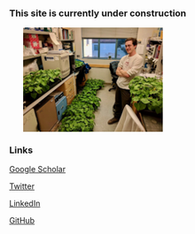 

### This site is currently under construction


<img align="center" src="src/in_lab.jpg" width="50%" height="50%" hspace="25">


### Links


[Google Scholar](https://scholar.google.com/citations?user=deR6NvwAAAAJ&hl=en&oi=ao)

[Twitter](https://twitter.com/tylerhelmann)

[LinkedIn](https://www.linkedin.com/in/tyler-helmann/)

[GitHub](https://github.com/tylerhelmann)
